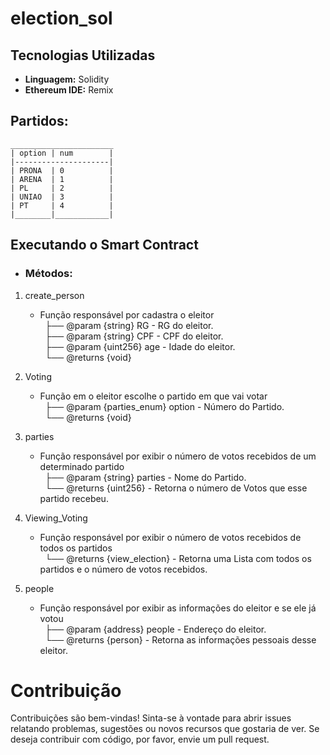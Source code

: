 <h1>election_sol</h1>

## Tecnologias Utilizadas

- **Linguagem:** Solidity
- **Ethereum IDE:** Remix

## Partidos:
  ```
  _______________________
  | option | num        |
  |---------------------|
  | PRONA  | 0          |
  | ARENA  | 1          |
  | PL     | 2          |
  | UNIAO  | 3          |
  | PT     | 4          |
  |________|____________|
  ```

## Executando o Smart Contract 
- <h3>Métodos:</h3>

1. create_person
   - Função responsável por cadastra o eleitor
<br/>&nbsp;     ├──  @param {string} RG - RG do eleitor.
<br/>&nbsp;     ├──  @param {string} CPF - CPF do eleitor.
<br/>&nbsp;     ├──  @param {uint256} age - Idade do eleitor.
<br/>&nbsp;     └──  @returns {void}

2. Voting
   - Função em o eleitor escolhe o partido em que vai votar
<br/>&nbsp;     ├── @param {parties_enum} option - Número do Partido.
<br/>&nbsp;     └── @returns {void}

3. parties
   - Função responsável por exibir o número de votos recebidos de um determinado partido
<br/>&nbsp;     ├── @param {string} parties - Nome do Partido.
<br/>&nbsp;     └── @returns {uint256} - Retorna o número de Votos que esse partido recebeu.

4. Viewing_Voting
   - Função responsável por exibir o número de votos recebidos de todos os partidos
<br/>&nbsp;     └── @returns {view_election} - Retorna uma Lista com todos os partidos e o número de votos recebidos.

5. people
   - Função responsável por exibir as informações do eleitor e se ele já votou
<br/>&nbsp;     ├── @param {address} people - Endereço do eleitor.
<br/>&nbsp;     └── @returns {person} - Retorna as informações pessoais desse eleitor.

# Contribuição

Contribuições são bem-vindas! Sinta-se à vontade para abrir issues relatando problemas, sugestões ou novos recursos que gostaria de ver. Se deseja contribuir com código, por favor, envie um pull request.
